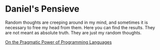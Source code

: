 # Daniel's Pensieve

Random thoughts are creeping around in my mind, and sometimes it is necessary to free my head from
them.  Here you can find the results.  They are not meant as absolute truth.  They are just my
random thoughts.

[On the Pragmatic Power of Programming Languages](pensieve/pragmatic-power)
